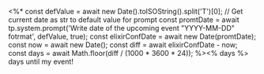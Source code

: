 <%*
const defValue = await new Date().toISOString().split('T')[0]; // Get current date as str to default value for prompt 
const promtDate = await tp.system.prompt('Write date of the upcoming event "YYYY-MM-DD" fotrmat', defValue, true);
const elixirConfDate = await new Date(promtDate);
const now = await new Date();
const diff = await elixirConfDate - now;
const days = await Math.floor(diff / (1000 * 3600 * 24));
%><% days %> days until my event!